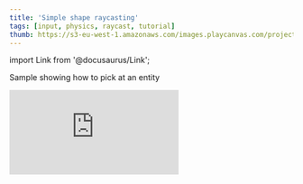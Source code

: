 ```yaml
---
title: 'Simple shape raycasting'
tags: [input, physics, raycast, tutorial]
thumb: https://s3-eu-west-1.amazonaws.com/images.playcanvas.com/projects/12/457922/D9DAC0-image-75.jpg
---
```


import Link from '@docusaurus/Link';

Sample showing how to pick at an entity

<div className="iframe-container">
    <iframe loading="lazy" src="https://playcanv.as/p/QGiL8OdM/" title="Simple shape raycasting" webkitallowfullscreen="true" mozallowfullscreen="true" allow="autoplay" allowfullscreen="true" allowvr="" scrolling="no" frameborder="0" />
</div>

<Link to='https://playcanvas.com/editor/project/457922/'>Open Project ↗</Link>
